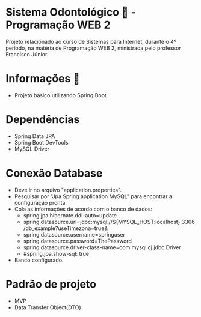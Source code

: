 # Sistema Odontológico 🦷 - Programação WEB 2
Projeto relacionado ao curso de Sistemas para Internet, durante o 4º período, na matéria de Programação WEB 2, ministrada pelo professor Francisco Júnior. 

# Informações 📝
- Projeto básico utilizando Spring Boot

# Dependências
- Spring Data JPA 
- Spring Boot DevTools
- MySQL Driver

# Conexão Database
- Deve ir no arquivo "application.properties".
- Pesquisar por "Jpa Spring application MySQL" para encontrar a configuração pronta.
- Cola as informações de acordo com o banco de dados:
    - spring.jpa.hibernate.ddl-auto=update
    - spring.datasource.url=jdbc:mysql://${MYSQL_HOST:localhost}:3306/db_example?useTimezona=true&
    - spring.datasource.username=springuser
    - spring.datasource.password=ThePassword
    - spring.datasource.driver-class-name=com.mysql.cj.jdbc.Driver
    - #spring.jpa.show-sql: true
- Banco configurado.

# Padrão de projeto
- MVP 
- Data Transfer Object(DTO)

